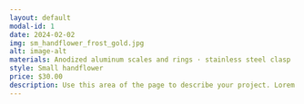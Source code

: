 ```yaml
---
layout: default
modal-id: 1
date: 2024-02-02
img: sm_handflower_frost_gold.jpg
alt: image-alt
materials: Anodized aluminum scales and rings · stainless steel clasp
style: Small handflower
price: $30.00
description: Use this area of the page to describe your project. Lorem ipsum dolor sit amet, consectetur adipisicing elit. Mollitia neque assumenda ipsam nihil, molestias magnam, recusandae quos quis inventore quisquam velit asperiores, vitae? Reprehenderit soluta, eos quod consequuntur itaque. Nam.
---
```

